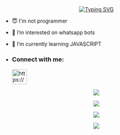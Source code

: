 ## <!-- Typing SVG -->
<p align="center">
    <a href="https://github.com/SenuBoy">
        <img align="center"
        src="https://readme-typing-svg.herokuapp.com/?size=30&width=500&lines=HI!!+I+am+Senu%20+%20Boy+..."
            alt="Typing SVG"
        />
    </a>
</p>                                
 





- 😇 I'm not programmer
 
- 👀 I’m interested on whatsapp bots

- 🌱 I’m currently learning JAVASCRIPT
- <h3 align="left">Connect with me:</h3><p>   <a href="https://wa.me/+94753420144" target="blank"><img align="center" src="https://i.ibb.co/9GmJFS1/md-5b321c98efaa6.jpg" alt="https://wa.me/+94753420144" height="40" width="40" /></a>
</p>



 <p align="center"> <a href="https://github.com/SenuBoy/SenuBoy"><img src="https://github-profile-trophy.vercel.app/?username=sanuwaofficial&no-bg=true&no-frame=false&theme=algolia"></a></p>

<p align="center"> <a href="https://github.com/SenuBoy/SenuBoy"><img  src="http://github-readme-streak-stats.herokuapp.com?user=SenuBoy&theme=github-dark-blue&hide_border=false&background=DDD9DA00&stroke=00AEFF&fire=00AEFF&ring=00AEFF&currStreakNum=00AEFF&currStreakLabel=00AEFF&sideLabels=00AEFF&dates=00AEFF&sideNums=00AEFF"></a></p>
<p align="center"> <a href="https://github.com/SenuBoy/SenuBoy"><img src="https://github-readme-stats.vercel.app/api?username=SenuBoy&theme=algolia&bg_color=DDD9DA00&text_color=00AEFF&show_icons=TRUE&icon_color=00AEFF" > </a> </p>
<p align="center"> <a href="https://github.com/SenuBoy/SenuBoy"><img src="https://github-readme-stats.vercel.app/api/top-langs/?username=SenuBoy&hide=css,html&theme=algolia&bg_color=DDD9DA00&text_color=00AEFF" > </a> </p>
